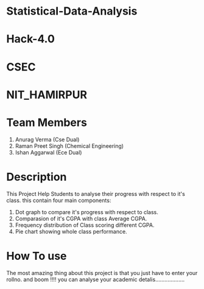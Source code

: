 # Statistical-Data-Analysis
# Hack-4.0 
# CSEC 
# NIT_HAMIRPUR

# Team Members
1. Anurag Verma (Cse Dual)
2. Raman Preet Singh (Chemical Engineering)
3. Ishan Aggarwal (Ece Dual)

# Description

This Project Help Students to analyse their progress with respect to it's class.
this contain four main components:
1. Dot graph to compare it's progress with respect to class.
2. Comparasion of it's CGPA with class Average CGPA.
3. Frequency distribution of Class scoring different CGPA.
4. Pie chart showing whole class performance.

# How To use

The most amazing thing about this project is that you just have to enter your rollno. and boom !!!! you can analyse your academic detalis...................
